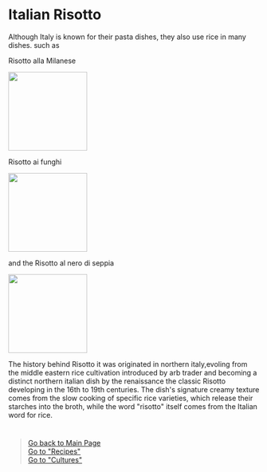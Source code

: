 # Italian Risotto
Although Italy is known for their pasta dishes, they also use rice in many dishes. 
such as 

Risotto alla Milanese

<img src="https://www.allrecipes.com/thmb/-dr4TnufRB1Jw3SzfiR13zscWbY=/750x0/filters:no_upscale():max_bytes(150000):strip_icc():format(webp)/3985127-472391cb917c4a9395f6745ee754dabc.jpg" width="158">

Risotto ai funghi

<img src="https://www.cooking-vacations.com/wp-content/uploads/2023/06/50.jpeg" width="158">

and 
the Risotto al nero di seppia

<img src="https://images.food52.com/GiqoRx9IxW8C6wOTfI-BLmKlWtY=/d430df10-49d0-4525-af2d-3a74f3ea354e--risotto_al_nero_di_seppia_IMG_9382_food52.jpg?w=3840&q=75" width="158">

The history behind Risotto it was originated in northern italy,evoling from the middle eastern rice cultivation introduced by arb trader and becoming a distinct northern italian dish by the renaissance 
the classic Risotto developing in the 16th to 19th centuries. The dish's signature creamy texture comes from the slow cooking of specific rice varieties, which release their starches into the broth, while the word "risotto" itself comes from the Italian word for rice.  

#
> [Go back to Main Page](../rice.md)  
> [Go to "Recipes"](../Recipes/Recipe_Selection.md)  
> [Go to "Cultures"](../Cultures/Culture_Selection.md)
